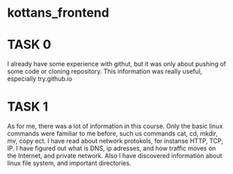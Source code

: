 # kottans_frontend
# TASK 0
I already have some experience with githut, but it was only about pushing of some code or cloning repository. This information was really useful, especially try.github.io
# TASK 1
As for me, there was a lot of information in this course. Only the basic linux commands were familiar to me before, such us commands cat, cd, mkdir, mv, copy ect. I have read about network protokols, for instanse HTTP, TCP, IP. I have figured out what is DNS, ip adresses, and how traffic moves on the Internet, and private network. Also I have discovered information about linux file system, and important directories.
